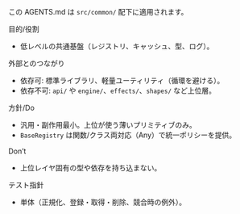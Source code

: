 この AGENTS.md は `src/common/` 配下に適用されます。

目的/役割
- 低レベルの共通基盤（レジストリ、キャッシュ、型、ログ）。

外部とのつながり
- 依存可: 標準ライブラリ、軽量ユーティリティ（循環を避ける）。
- 依存不可: `api/` や `engine/`、`effects/`、`shapes/` など上位層。

方針/Do
- 汎用・副作用最小。上位が使う薄いプリミティブのみ。
- `BaseRegistry` は関数/クラス両対応（Any）で統一ポリシーを提供。

Don’t
- 上位レイヤ固有の型や依存を持ち込まない。

テスト指針
- 単体（正規化、登録・取得・削除、競合時の例外）。

